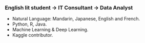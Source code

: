 ### English lit student -> IT Consultant -> Data Analyst

* Natural Language: Mandarin, Japanese, English and French.
* Python, R, Java.
* Machine Learning & Deep Learning.
* Kaggle contributor. 
